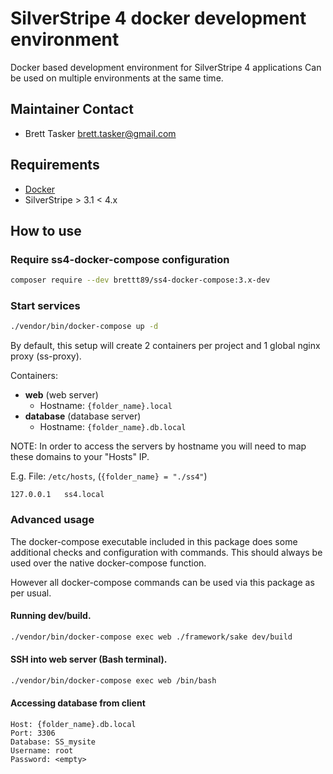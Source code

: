 # SilverStripe 4 docker development environment

Docker based development environment for SilverStripe 4 applications
Can be used on multiple environments at the same time.

## Maintainer Contact

* Brett Tasker <brett.tasker@gmail.com>

## Requirements

* [Docker](https://docs.docker.com/engine/installation/)
* SilverStripe > 3.1 < 4.x

## How to use

### Require ss4-docker-compose configuration

```bash
composer require --dev brettt89/ss4-docker-compose:3.x-dev
```

### Start services

```bash
./vendor/bin/docker-compose up -d
```

By default, this setup will create 2 containers per project and 1 global nginx proxy (ss-proxy).

Containers:
 - **web** (web server)
   - Hostname: `{folder_name}.local`
 - **database** (database server)
   - Hostname: `{folder_name}.db.local`

NOTE: In order to access the servers by hostname you will need to map these domains to your "Hosts" IP.

E.g. File: `/etc/hosts`, (`{folder_name} = "./ss4"`)

```hostfile
127.0.0.1	ss4.local
```

### Advanced usage

The docker-compose executable included in this package does some additional checks and configuration with commands. This should always be used over the native docker-compose function.

However all docker-compose commands can be used via this package as per usual.

#### Running dev/build.

```bash
./vendor/bin/docker-compose exec web ./framework/sake dev/build
```

#### SSH into web server (Bash terminal).

```bash
./vendor/bin/docker-compose exec web /bin/bash
```

#### Accessing database from client

```
Host: {folder_name}.db.local
Port: 3306
Database: SS_mysite
Username: root
Password: <empty>
```
